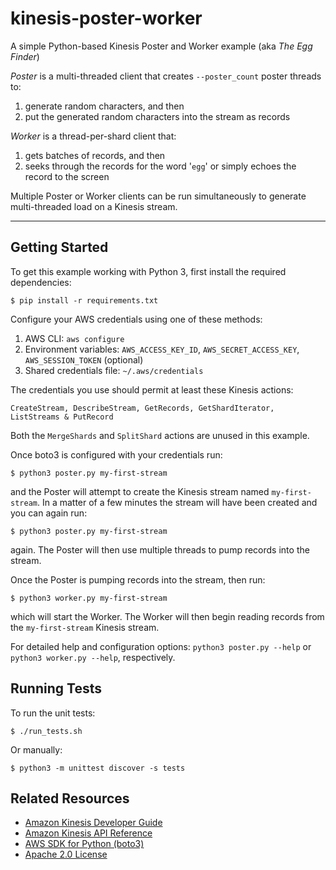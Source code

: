 # kinesis-poster-worker

A simple Python-based Kinesis Poster and Worker example (aka _The Egg Finder_)

_Poster_ is a multi-threaded client that creates ```--poster_count``` poster 
threads to: 
 1. generate random characters, and then
 2. put the generated random characters into the stream as records

_Worker_ is a thread-per-shard client that:  
 1. gets batches of records, and then
 2. seeks through the records for the word '```egg```' or simply echoes the record to the screen

Multiple Poster or Worker clients can be run simultaneously to generate 
multi-threaded load on a Kinesis stream. 
* * *
## Getting Started

To get this example working with Python 3, first install the required dependencies:
```
$ pip install -r requirements.txt
```

Configure your AWS credentials using one of these methods:
1. AWS CLI: `aws configure`
2. Environment variables: `AWS_ACCESS_KEY_ID`, `AWS_SECRET_ACCESS_KEY`, `AWS_SESSION_TOKEN` (optional)
3. Shared credentials file: `~/.aws/credentials`

The credentials you use should permit at least these Kinesis actions: 
```
CreateStream, DescribeStream, GetRecords, GetShardIterator, ListStreams & PutRecord
```

Both the `MergeShards` and `SplitShard` actions are unused in this example.

Once boto3 is configured with your credentials run: 
```
$ python3 poster.py my-first-stream
``` 
and the Poster will attempt to create the Kinesis stream named 
`my-first-stream`. In a matter of a few minutes the stream will have been 
created and you can again run: 
```
$ python3 poster.py my-first-stream
```
again. The Poster will then use multiple threads to pump records into the stream.

Once the Poster is pumping records into the stream, then run: 
```
$ python3 worker.py my-first-stream
``` 
which will start the Worker. The Worker will then begin reading records from 
the `my-first-stream` Kinesis stream.

For detailed help and configuration options:
```python3 poster.py --help``` or ```python3 worker.py --help```, respectively.

## Running Tests

To run the unit tests:
```
$ ./run_tests.sh
```

Or manually:
```
$ python3 -m unittest discover -s tests
```

## Related Resources
* [Amazon Kinesis Developer Guide](http://docs.aws.amazon.com/kinesis/latest/dev/introduction.html)  
* [Amazon Kinesis API Reference](http://docs.aws.amazon.com/kinesis/latest/APIReference/Welcome.html)
* [AWS SDK for Python (boto3)](https://boto3.amazonaws.com/v1/documentation/api/latest/index.html)
* [Apache 2.0 License](http://aws.amazon.com/apache2.0)
